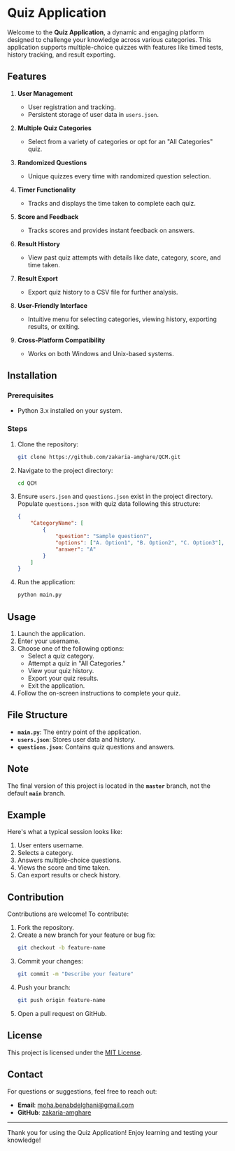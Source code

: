 # Quiz Application

Welcome to the **Quiz Application**, a dynamic and engaging platform designed to challenge your knowledge across various categories. This application supports multiple-choice quizzes with features like timed tests, history tracking, and result exporting.

## Features

1. **User Management**
   - User registration and tracking.
   - Persistent storage of user data in `users.json`.

2. **Multiple Quiz Categories**
   - Select from a variety of categories or opt for an "All Categories" quiz.

3. **Randomized Questions**
   - Unique quizzes every time with randomized question selection.

4. **Timer Functionality**
   - Tracks and displays the time taken to complete each quiz.

5. **Score and Feedback**
   - Tracks scores and provides instant feedback on answers.

6. **Result History**
   - View past quiz attempts with details like date, category, score, and time taken.

7. **Result Export**
   - Export quiz history to a CSV file for further analysis.

8. **User-Friendly Interface**
   - Intuitive menu for selecting categories, viewing history, exporting results, or exiting.

9. **Cross-Platform Compatibility**
   - Works on both Windows and Unix-based systems.

## Installation

### Prerequisites
- Python 3.x installed on your system.

### Steps
1. Clone the repository:
   ```bash
   git clone https://github.com/zakaria-amghare/QCM.git
   ```

2. Navigate to the project directory:
   ```bash
   cd QCM
   ```

3. Ensure `users.json` and `questions.json` exist in the project directory. Populate `questions.json` with quiz data following this structure:
   ```json
   {
       "CategoryName": [
           {
               "question": "Sample question?",
               "options": ["A. Option1", "B. Option2", "C. Option3"],
               "answer": "A"
           }
       ]
   }
   ```

4. Run the application:
   ```bash
   python main.py
   ```

## Usage

1. Launch the application.
2. Enter your username.
3. Choose one of the following options:
   - Select a quiz category.
   - Attempt a quiz in "All Categories."
   - View your quiz history.
   - Export your quiz results.
   - Exit the application.
4. Follow the on-screen instructions to complete your quiz.

## File Structure

- **`main.py`**: The entry point of the application.
- **`users.json`**: Stores user data and history.
- **`questions.json`**: Contains quiz questions and answers.

## Note

The final version of this project is located in the **`master`** branch, not the default **`main`** branch.

## Example

Here's what a typical session looks like:

1. User enters username.
2. Selects a category.
3. Answers multiple-choice questions.
4. Views the score and time taken.
5. Can export results or check history.

## Contribution

Contributions are welcome! To contribute:

1. Fork the repository.
2. Create a new branch for your feature or bug fix:
   ```bash
   git checkout -b feature-name
   ```
3. Commit your changes:
   ```bash
   git commit -m "Describe your feature"
   ```
4. Push your branch:
   ```bash
   git push origin feature-name
   ```
5. Open a pull request on GitHub.

## License

This project is licensed under the [MIT License](LICENSE).

## Contact

For questions or suggestions, feel free to reach out:

- **Email**: moha.benabdelghani@gmail.com
- **GitHub**: [zakaria-amghare](https://github.com/zakaria-amghare)

---
Thank you for using the Quiz Application! Enjoy learning and testing your knowledge!

